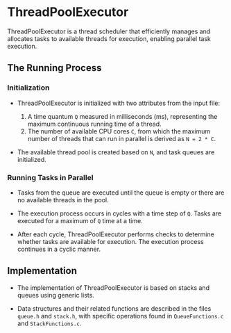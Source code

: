 # ThreadPoolExecutor

ThreadPoolExecutor is a thread scheduler that efficiently manages and allocates tasks to available threads for execution, enabling parallel task execution.

## The Running Process

### Initialization

- ThreadPoolExecutor is initialized with two attributes from the input file:
   1. A time quantum `Q` measured in milliseconds (ms), representing the maximum continuous running time of a thread.
   2. The number of available CPU cores `C`, from which the maximum number of threads that can run in parallel is derived as `N = 2 * C`.

- The available thread pool is created based on `N`, and task queues are initialized.

### Running Tasks in Parallel

- Tasks from the queue are executed until the queue is empty or there are no available threads in the pool.

- The execution process occurs in cycles with a time step of `Q`. Tasks are executed for a maximum of `Q` time at a time.

- After each cycle, ThreadPoolExecutor performs checks to determine whether tasks are available for execution. The execution process continues in a cyclic manner.

## Implementation

- The implementation of ThreadPoolExecutor is based on stacks and queues using generic lists.

- Data structures and their related functions are described in the files `queue.h` and `stack.h`, with specific operations found in `QueueFunctions.c` and `StackFunctions.c`.
